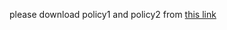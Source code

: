 please download policy1 and policy2 from [this link](https://drive.google.com/drive/folders/1m-XaJdmOEyPfPZdxbCDi94paE82PIRxu?usp=sharing )